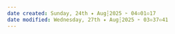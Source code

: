 ```yaml
---
date created: Sunday, 24th ✦ Aug┆2025 ➣ 04▫01▫17 
date modified: Wednesday, 27th ✦ Aug┆2025 ➣ 03▫37▫41 
---
```

